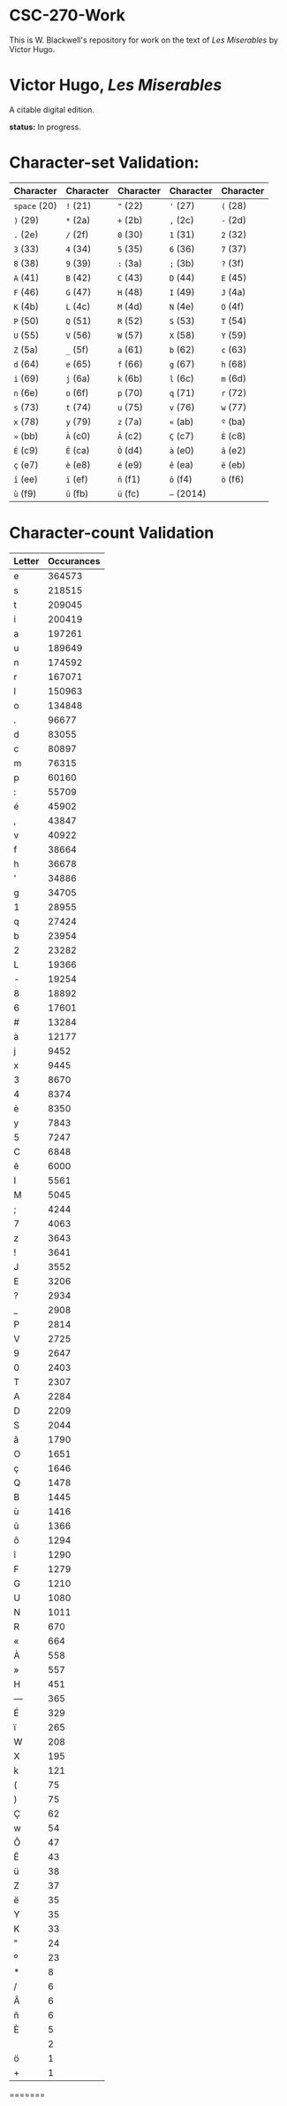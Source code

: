 # CSC-270-Work

This is W. Blackwell's repository for work on the text of *Les Miserables* by Victor Hugo.

# Victor Hugo, *Les Miserables*
A citable digital edition.

**status:** In progress.

# Character-set Validation:

| Character | Character | Character | Character | Character |
|-----------|-----------|-----------|-----------|-----------|
| `space` (20) | `!` (21) | `"` (22) | `'` (27) | `(` (28) |
| `)` (29) | `*` (2a) | `+` (2b) | `,` (2c) | `-` (2d) |
| `.` (2e) | `/` (2f) | `0` (30) | `1` (31) | `2` (32) |
| `3` (33) | `4` (34) | `5` (35) | `6` (36) | `7` (37) |
| `8` (38) | `9` (39) | `:` (3a) | `;` (3b) | `?` (3f) |
| `A` (41) | `B` (42) | `C` (43) | `D` (44) | `E` (45) |
| `F` (46) | `G` (47) | `H` (48) | `I` (49) | `J` (4a) |
| `K` (4b) | `L` (4c) | `M` (4d) | `N` (4e) | `O` (4f) |
| `P` (50) | `Q` (51) | `R` (52) | `S` (53) | `T` (54) |
| `U` (55) | `V` (56) | `W` (57) | `X` (58) | `Y` (59) |
| `Z` (5a) | `_` (5f) | `a` (61) | `b` (62) | `c` (63) |
| `d` (64) | `e` (65) | `f` (66) | `g` (67) | `h` (68) |
| `i` (69) | `j` (6a) | `k` (6b) | `l` (6c) | `m` (6d) |
| `n` (6e) | `o` (6f) | `p` (70) | `q` (71) | `r` (72) |
| `s` (73) | `t` (74) | `u` (75) | `v` (76) | `w` (77) |
| `x` (78) | `y` (79) | `z` (7a) | `«` (ab) | `º` (ba) |
| `»` (bb) | `À` (c0) | `Â` (c2) | `Ç` (c7) | `È` (c8) |
| `É` (c9) | `Ê` (ca) | `Ô` (d4) | `à` (e0) | `â` (e2) |
| `ç` (e7) | `è` (e8) | `é` (e9) | `ê` (ea) | `ë` (eb) |
| `î` (ee) | `ï` (ef) | `ñ` (f1) | `ô` (f4) | `ö` (f6) |
| `ù` (f9) | `û` (fb) | `ü` (fc) | `—` (2014) |

# Character-count Validation

|Letter | Occurances |
------|---------------
e   |    364573
s   |    218515
t   |    209045
i   |    200419
a   |    197261
u   |    189649
n   |    174592
r   |    167071
l   |    150963
o   |    134848
.   |    96677
d   |    83055
c   |    80897
m   |    76315
p   |    60160
:   |    55709
é   |    45902
,   |    43847
v   |    40922
f   |    38664
h   |    36678
'   |    34886
g   |    34705
1   |    28955
q   |    27424
b   |    23954
2   |    23282
L   |    19366
-   |    19254
8   |    18892
6   |    17601
#   |    13284
à   |    12177
j   |    9452
x   |    9445
3   |    8670
4   |    8374
è   |    8350
y   |    7843
5   |    7247
C   |    6848
ê   |    6000
I   |    5561
M   |    5045
;   |    4244
7   |    4063
z   |    3643
!   |    3641
J   |    3552
E   |   3206
?   |    2934
_   |    2908
P   |    2814
V   |    2725
9   |    2647
0   |    2403
T   |    2307
A   |    2284
D   |    2209
S   |    2044
â   |    1790
O   |    1651
ç   |    1646
Q   |    1478
B   |    1445
ù   |    1416
û   |    1366
ô   |    1294
î   |    1290
F   |    1279
G   |    1210
U   |    1080
N   |    1011
R   |    670
«   |    664
À   |    558
»   |    557
H   |    451
—   |    365
É   |    329
ï   |    265
W   |    208
X   |    195
k   |    121
(   |    75
)   |    75
Ç   |    62
w   |    54
Ô   |    47
Ê   |    43
ü   |    38
Z   |    37
ë   |    35
Y   |    35
K   |    33
"   |    24
º   |    23
*   |    8
/   |    6
Â   |    6
ñ   |    6
È   |    5
    |    2
ö   |    1
+   |    1
=======
